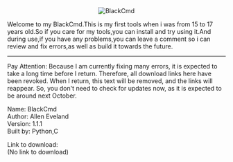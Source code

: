 <div align="center">
  <img src="file:///D:\VSCODE\Command Tool\DALL·E 2024-12-21 18.20.58 - A modern logo design featuring a bold, capital letter 'B' in vibrant red with a sleek black outline. The black outline is subtle, taking up about 1_8t.jpg" alt="BlackCmd">
</div>

Welcome to my BlackCmd.This is my first tools when i was from 15 to 17 years old.So if you care for my tools,you can install and try using it.And during use,if you have any problems,you can leave a comment so i can review and fix errors,as well as build it towards the future.  

-------------------------------------------------------------------------------------------------------------  
Pay Attention: Because I am currently fixing many errors, it is expected to take a long time before I return. Therefore, all download links here have been revoked. When I return, this text will be removed, and the links will reappear. So, you don't need to check for updates now, as it is expected to be around next October.  

Name: BlackCmd  
Author: Allen Eveland  
Version: 1.1.1  
Built by: Python,C  

Link to download:  
(No link to download)  